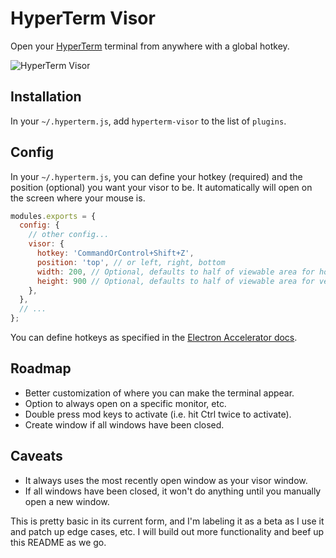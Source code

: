 # HyperTerm Visor

Open your [HyperTerm](https://hyperterm.org/) terminal from anywhere with a global hotkey.

![HyperTerm Visor](https://cloud.githubusercontent.com/assets/495855/16907220/809ea6d0-4c76-11e6-956c-3329a0afc475.gif)

## Installation

In your `~/.hyperterm.js`, add `hyperterm-visor` to the list of `plugins`.

## Config

In your `~/.hyperterm.js`, you can define your hotkey (required) and the position (optional) you want your visor to be. It automatically will open on the screen where your mouse is.

```js
modules.exports = {
  config: {
    // other config...
    visor: {
      hotkey: 'CommandOrControl+Shift+Z',
      position: 'top', // or left, right, bottom
      width: 200, // Optional, defaults to half of viewable area for horizontal positions, 100% for vertical
      height: 900 // Optional, defaults to half of viewable area for vertical positions, 100% for horizontal
    },
  },
  // ...
};
```

You can define hotkeys as specified in the [Electron Accelerator docs](https://github.com/electron/electron/blob/master/docs/api/accelerator.md).

## Roadmap

* Better customization of where you can make the terminal appear.
* Option to always open on a specific monitor, etc.
* Double press mod keys to activate (i.e. hit Ctrl twice to activate).
* Create window if all windows have been closed.

## Caveats

* It always uses the most recently open window as your visor window.
* If all windows have been closed, it won't do anything until you manually open a new window.

This is pretty basic in its current form, and I'm labeling it as a beta as I use it and patch up edge cases, etc. I will build out more functionality and beef up this README as we go. 
